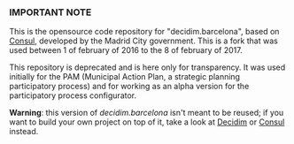 ### IMPORTANT NOTE

This is the opensource code repository for "decidim.barcelona", based on [Consul](https://github.com/consul/consul), developed by the Madrid City government. This is a fork that was used between 1 of february of 2016 to the 8 of february of 2017.

This repository is deprecated and is here only for transparency. It was used initially for the PAM (Municipal Action Plan, a strategic planning participatory process) and for working as an alpha version for the participatory process configurator.

**Warning**: this version of *decidim.barcelona* isn't meant to be reused; if you want to build your own project on top of it, take a look at [Decidim](https://github.com/decidim/decidim) or [Consul](https://github.com/consul/consul) instead.
